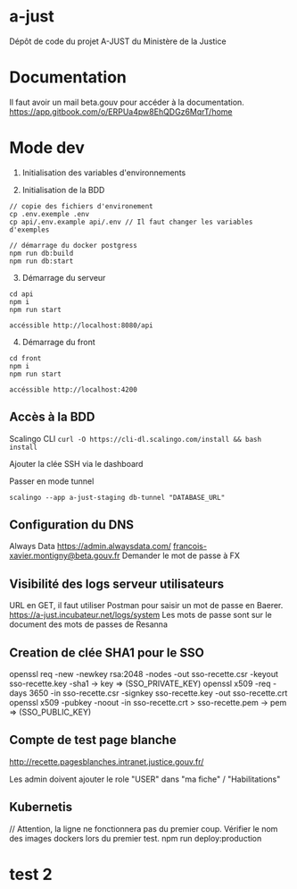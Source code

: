 # a-just

Dépôt de code du projet A-JUST du Ministère de la Justice

# Documentation

Il faut avoir un mail beta.gouv pour accéder à la documentation.
https://app.gitbook.com/o/ERPUa4pw8EhQDGz6MqrT/home

# Mode dev

1. Initialisation des variables d'environnements

2. Initialisation de la BDD

```
// copie des fichiers d'environement
cp .env.exemple .env
cp api/.env.example api/.env // Il faut changer les variables d'exemples

// démarrage du docker postgress
npm run db:build
npm run db:start
```

3. Démarrage du serveur

```
cd api
npm i
npm run start

accéssible http://localhost:8080/api
```

4. Démarrage du front

```
cd front
npm i
npm run start

accéssible http://localhost:4200
```

## Accès à la BDD

Scalingo CLI
`curl -O https://cli-dl.scalingo.com/install && bash install`

Ajouter la clée SSH via le dashboard

Passer en mode tunnel

```
scalingo --app a-just-staging db-tunnel "DATABASE_URL"
```

## Configuration du DNS

Always Data
https://admin.alwaysdata.com/
francois-xavier.montigny@beta.gouv.fr
Demander le mot de passe à FX

## Visibilité des logs serveur utilisateurs

URL en GET, il faut utiliser Postman pour saisir un mot de passe en Baerer.
https://a-just.incubateur.net/logs/system
Les mots de passe sont sur le document des mots de passes de Resanna

## Creation de clée SHA1 pour le SSO

openssl req -new -newkey rsa:2048 -nodes -out sso-recette.csr -keyout sso-recette.key -sha1 -> key => (SSO_PRIVATE_KEY)
openssl x509 -req -days 3650 -in sso-recette.csr -signkey sso-recette.key -out sso-recette.crt
openssl x509 -pubkey -noout -in sso-recette.crt > sso-recette.pem -> pem => (SSO_PUBLIC_KEY)

## Compte de test page blanche

http://recette.pagesblanches.intranet.justice.gouv.fr/

Les admin doivent ajouter le role "USER" dans "ma fiche" / "Habilitations"

## Kubernetis

// Attention, la ligne ne fonctionnera pas du premier coup. Vérifier le nom des images dockers lors du premier test.
npm run deploy:production

# test 2